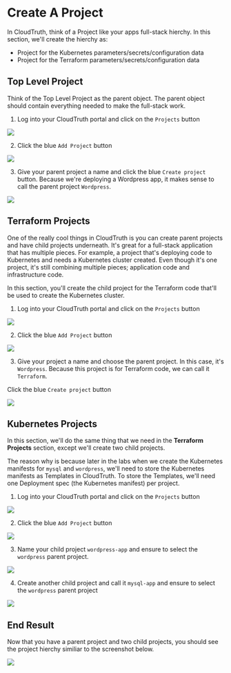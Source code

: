 # Create A Project

In CloudTruth, think of a Project like your apps full-stack hierchy. In this section, we'll create the hierchy as:

- Project for the Kubernetes parameters/secrets/configuration data
- Project for the Terraform parameters/secrets/configuration data

## Top Level Project

Think of the Top Level Project as the parent object. The parent object should contain everything needed to make the full-stack work.

1. Log into your CloudTruth portal and click on the `Projects` button

![](images/1.png)

2. Click the blue `Add Project` button

![](images/2.png)

3. Give your parent project a name and click the blue `Create project` button. Because we're deploying a Wordpress app, it makes sense to call the parent project `Wordpress`.

![](images/3.png)

## Terraform Projects

One of the really cool things in CloudTruth is you can create parent projects and have child projects underneath. It's great for a full-stack application that has multiple pieces. For example, a project that's deploying code to Kubernetes and needs a Kubernetes cluster created. Even though it's one project, it's still combining multiple pieces; application code and infrastructure code.

In this section, you'll create the child project for the Terraform code that'll be used to create the Kubernetes cluster.

1. Log into your CloudTruth portal and click on the `Projects` button

![](images/1.png)

2. Click the blue `Add Project` button

![](images/2.png)

3. Give your project a name and choose the parent project. In this case, it's `Wordpress`. Because this project is for Terraform code, we can call it `Terraform`.

Click the blue `Create project` button

![](images/4.png)

## Kubernetes Projects

In this section, we'll do the same thing that we need in the **Terraform Projects** section, except we'll create two child projects.

The reason why is because later in the labs when we create the Kubernetes manifests for `mysql` and `wordpress`, we'll need to store the Kubernetes manifests as Templates in CloudTruth. To store the Templates, we'll need one Deployment spec (the Kubernetes manifest) per project.

1. Log into your CloudTruth portal and click on the `Projects` button

![](images/1.png)

2. Click the blue `Add Project` button

![](images/2.png)

3. Name your child project `wordpress-app` and ensure to select the `wordpress` parent project.

![](images/5.png)

4. Create another child project and call it `mysql-app` and ensure to select the `wordpress` parent project

![](images/6.png)

## End Result

Now that you have a parent project and two child projects, you should see the project hierchy similiar to the screenshot below.

![](images/7.png)